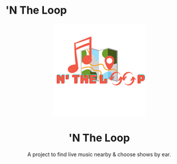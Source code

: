 # 'N The Loop

<p align="center">
    <img src="N' The Loop.png" width="250"/>
</p>
<h1 align ="center">'N The Loop</h1>
<p align="center">A project to find live music nearby &amp; choose shows by ear.</p>


